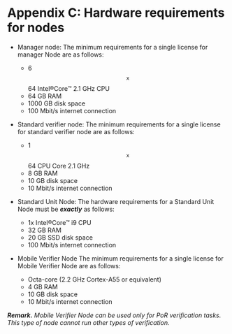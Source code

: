 # Appendix C: Hardware requirements for nodes

* Manager node: The minimum requirements for a single license for manager Node are as follows:
  * 6 $$\texttt{x}$$64 Intel:registered:Core:tm: 2.1 GHz CPU
  * 64 GB RAM
  * 1000 GB disk space
  * 100 Mbit/s internet connection

* Standard verifier node: The minimum requirements for a single license for standard verifier node are as follows:
   * 1 $$\texttt{x}$$64 CPU Core 2.1 GHz
   * 8 GB RAM
   * 10 GB disk space
   * 10 Mbit/s internet connection

 * Standard Unit Node: The hardware requirements for a Standard Unit Node must be _**exactly**_ as follows:
   * 1x Intel:registered:Core:tm: i9 CPU
   * 32 GB RAM
   * 20 GB SSD disk space
   * 100 Mbit/s internet connection


 * Mobile Verifier Node
The minimum requirements for a single license for Mobile Verifier Node are as follows:
    * Octa-core (2.2 GHz Cortex-A55 or equivalent) 
    * 4 GB RAM
    * 10 GB disk space
    * 10 Mbit/s internet connection

_**Remark.**_ _Mobile Verifier Node can be used only for PoR verification tasks. This type of node cannot run other types of verification._